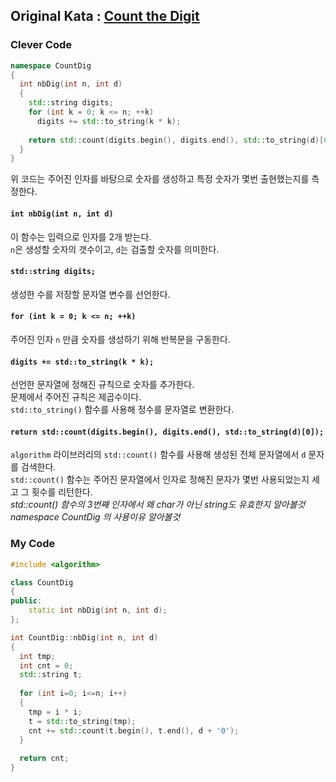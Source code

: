## Original Kata : [Count the Digit](https://www.codewars.com/kata/566fc12495810954b1000030/solutions/cpp)  

### Clever Code
``` C++
namespace CountDig
{
  int nbDig(int n, int d)
  {
    std::string digits;
    for (int k = 0; k <= n; ++k)
      digits += std::to_string(k * k);
  
    return std::count(digits.begin(), digits.end(), std::to_string(d)[0]);
  }
}
```

위 코드는 주어진 인자를 바탕으로 숫자를 생성하고 특정 숫자가 몇번 출현했는지를 측정한다.  

#### `int nbDig(int n, int d)`  
이 함수는 입력으로 인자를 2개 받는다.  
`n`은 생성할 숫자의 갯수이고, `d`는 검출할 숫자를 의미한다.  

#### `std::string digits;`  
생성한 수를 저장할 문자열 변수를 선언한다.  

#### `for (int k = 0; k <= n; ++k)`  
주어진 인자 `n` 만큼 숫자를 생성하기 위해 반복문을 구동한다.  

#### `digits += std::to_string(k * k);`  
선언한 문자열에 정해진 규칙으로 숫자를 추가한다.  
문제에서 주어진 규칙은 제곱수이다.  
`std::to_string()` 함수를 사용해 정수를 문자열로 변환한다.  

#### `return std::count(digits.begin(), digits.end(), std::to_string(d)[0]);`  
`algorithm` 라이브러리의 `std::count()` 함수를 사용해 생성된 전체 문자열에서 `d` 문자를 검색한다.  
`std::count()` 함수는 주어진 문자열에서 인자로 정해진 문자가 몇번 사용되었는지 세고 그 횟수를 리턴한다.  
*std::count() 함수의 3번째 인자에서 왜 char가 아닌 string도 유효한지 알아볼것*  
*namespace CountDig 의 사용이유 알아볼것*  

### My Code  
``` C++
#include <algorithm>

class CountDig
{
public:
    static int nbDig(int n, int d);
};

int CountDig::nbDig(int n, int d)
{
  int tmp;
  int cnt = 0;
  std::string t;
  
  for (int i=0; i<=n; i++)
  {
    tmp = i * i;
    t = std::to_string(tmp);
    cnt += std::count(t.begin(), t.end(), d + '0');
  }
  
  return cnt;
}
```